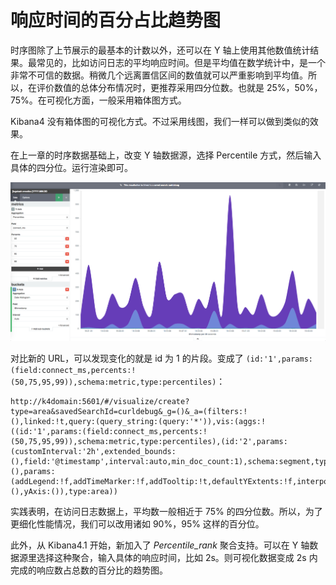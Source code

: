 # 响应时间的百分占比趋势图

时序图除了上节展示的最基本的计数以外，还可以在 Y 轴上使用其他数值统计结果。最常见的，比如访问日志的平均响应时间。但是平均值在数学统计中，是一个非常不可信的数据。稍微几个远离置信区间的数值就可以严重影响到平均值。所以，在评价数值的总体分布情况时，更推荐采用四分位数。也就是 25%，50%，75%。在可视化方面，一般采用箱体图方式。

Kibana4 没有箱体图的可视化方式。不过采用线图，我们一样可以做到类似的效果。

在上一章的时序数据基础上，改变 Y 轴数据源，选择 Percentile 方式，然后输入具体的四分位。运行渲染即可。

![](./percentile_datehistogram.png)

对比新的 URL，可以发现变化的就是 id 为 1 的片段。变成了 `(id:'1',params:(field:connect_ms,percents:!(50,75,95,99)),schema:metric,type:percentiles)`：

```
http://k4domain:5601/#/visualize/create?type=area&savedSearchId=curldebug&_g=()&_a=(filters:!(),linked:!t,query:(query_string:(query:'*')),vis:(aggs:!((id:'1',params:(field:connect_ms,percents:!(50,75,95,99)),schema:metric,type:percentiles),(id:'2',params:(customInterval:'2h',extended_bounds:(),field:'@timestamp',interval:auto,min_doc_count:1),schema:segment,type:date_histogram)),listeners:(),params:(addLegend:!f,addTimeMarker:!f,addTooltip:!t,defaultYExtents:!f,interpolate:linear,mode:stacked,scale:linear,setYExtents:!f,shareYAxis:!t,smoothLines:!t,times:!(),yAxis:()),type:area))
```

实践表明，在访问日志数据上，平均数一般相近于 75% 的四分位数。所以，为了更细化性能情况，我们可以改用诸如 90%，95% 这样的百分位。

此外，从 Kibana4.1 开始，新加入了 *Percentile_rank* 聚合支持。可以在 Y 轴数据源里选择这种聚合，输入具体的响应时间，比如 2s。则可视化数据变成 2s 内完成的响应数占总数的百分比的趋势图。
